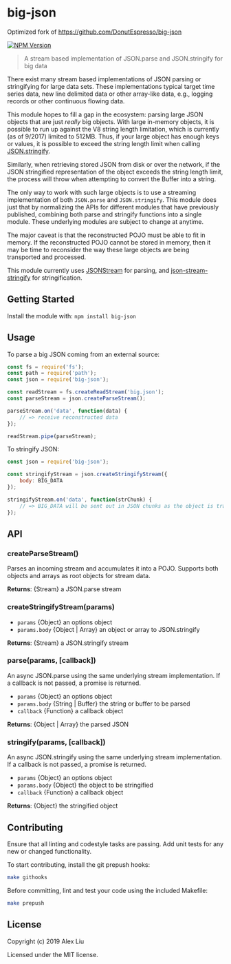 # big-json

Optimized fork of https://github.com/DonutEspresso/big-json

[![NPM Version](https://img.shields.io/npm/v/big-json.svg)](https://npmjs.org/package/@veksa/big-json)

> A stream based implementation of JSON.parse and JSON.stringify for big data

There exist many stream based implementations of JSON parsing or stringifying
for large data sets. These implementations typical target time series data, new
line delimited data or other array-like data, e.g., logging records or other
continuous flowing data.

This module hopes to fill a gap in the ecosystem: parsing large JSON objects
that are just _really_ big objects. With large in-memory objects, it is
possible to run up against the V8 string length limitation, which is currently
(as of 9/2017) limited to 512MB. Thus, if your large object has enough keys
or values, it is possible to exceed the string length limit when calling
[JSON.stringify](https://github.com/nodejs/node/issues/10738).

Similarly, when retrieving stored JSON from disk or over the network, if the
JSON stringified representation of the object exceeds the string length limit,
the process will throw when attempting to convert the Buffer into a string.

The only way to work with such large objects is to use a streaming
implementation of both `JSON.parse` and `JSON.stringify`. This module does just
that by normalizing the APIs for different modules that have previously
published, combining both parse and stringify functions into a single module.
These underlying modules are subject to change at anytime.

The major caveat is that the reconstructed POJO must be able to fit in memory.
If the reconstructed POJO cannot be stored in memory, then it may be time to
reconsider the way these large objects are being transported and processed.

This module currently uses
[JSONStream](https://github.com/dominictarr/JSONStream) for parsing, and
[json-stream-stringify](https://github.com/Faleij/json-stream-stringify) for
stringification.

## Getting Started

Install the module with: `npm install big-json`

## Usage

To parse a big JSON coming from an external source:

```js
const fs = require('fs');
const path = require('path');
const json = require('big-json');

const readStream = fs.createReadStream('big.json');
const parseStream = json.createParseStream();

parseStream.on('data', function(data) {
    // => receive reconstructed data
});

readStream.pipe(parseStream);
```

To stringify JSON:
```js
const json = require('big-json');

const stringifyStream = json.createStringifyStream({
    body: BIG_DATA
});

stringifyStream.on('data', function(strChunk) {
    // => BIG_DATA will be sent out in JSON chunks as the object is traversed
});
```


## API

### createParseStream()
Parses an incoming stream and accumulates it into a POJO. Supports both objects
and arrays as root objects for stream data.

__Returns__: {Stream} a JSON.parse stream

### createStringifyStream(params)

* `params` {Object} an options object
* `params.body` {Object | Array} an object or array to JSON.stringify

__Returns__: {Stream} a JSON.stringify stream

### parse(params, [callback])
An async JSON.parse using the same underlying stream implementation. If a
callback is not passed, a promise is returned.

* `params` {Object} an options object
* `params.body` {String | Buffer} the string or buffer to be parsed
* `callback` {Function} a callback object

__Returns__: {Object | Array} the parsed JSON

### stringify(params, [callback])
An async JSON.stringify using the same underlying stream implementation. If a
callback is not passed, a promise is returned.

* `params` {Object} an options object
* `params.body` {Object} the object to be stringified
* `callback` {Function} a callback object

__Returns__: {Object} the stringified object

## Contributing

Ensure that all linting and codestyle tasks are passing. Add unit tests for any
new or changed functionality.

To start contributing, install the git prepush hooks:

```sh
make githooks
```

Before committing, lint and test your code using the included Makefile:
```sh
make prepush
```

## License

Copyright (c) 2019 Alex Liu

Licensed under the MIT license.

